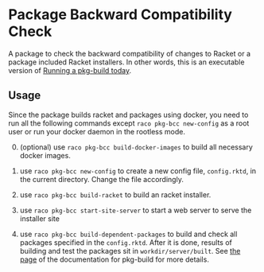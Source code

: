 # Package Backward Compatibility Check

A package to check the backward compatibility of changes to Racket or a package
included Racket installers. In other words, this is an executable version of
[Running a pkg-build
today](https://blog.racket-lang.org/2020/03/running-pkg-build-today.html).

## Usage

Since the package builds racket and packages using docker, you need to
run all the following commands except `raco pkg-bcc new-config` as a root user or
run your docker daemon in the rootless mode.

0. (optional) use `raco pkg-bcc build-docker-images` to build all necessary docker images.

1. use `raco pkg-bcc new-config` to create a new config file, `config.rktd`, in the current directory. Change the file accordingly.

2. use `raco pkg-bcc build-racket` to build an racket installer.

3. use `raco pkg-bcc start-site-server` to start a web server to serve the installer site

4. use `raco pkg-bcc build-dependent-packages` to build and check all packages
specified in the `config.rktd`. After it is done, results of building and test
the packages sit in `workdir/server/built`. See [the
page](https://docs.racket-lang.org/pkg-build/work-dir.html) of the
documentation for pkg-build for more details.
